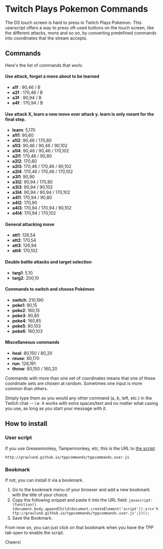 # Twitch Plays Pokemon Commands

The DS touch screen is hard to press in Twitch Plays Pokemon. This userscript offers a way to press oft-used buttons on the touch screen, like the different attacks, mons and so on, by converting predefined commands into coordinates that the stream accepts.

## Commands
Here's the list of commands that work:

#### Use attack, forget a move about to be learned 
* **a1f** : 90,46 / B
* **a2f** : 170,46 / B
* **a3f** : 90,94 / B
* **a4f** : 170,94 / B

#### Use attack X, learn a new move over attack y. learn is only meant for the final step. 
* **learn**: 5,170 
* **a1l1**: 90,60
* **a1l2**: 90,46 / 170,80
* **a1l3**: 90,46 / 90,46 / 90,102
* **a1l4**: 90,46 / 90,46 / 170,102
* **a2l1**: 170,46 / 90,80
* **a2l2**: 170,60
* **a2l3**: 170,46 / 170,46 / 90,102
* **a2l4**: 170,46 / 170,46 / 170,102
* **a3l1**: 90,90
* **a3l2**: 90,94 / 170,80
* **a3l3**: 90,94 / 90,102
* **a3l4**: 90,94 / 90,94 / 170,102
* **a4l1**: 170,94 / 90,80
* **a4l2**: 170,90
* **a4l3**: 170,94 / 170,94 / 90,102
* **a4l4**: 170,94 / 170,102
 
#### General attacking move 
* **att1**:   126,54
* **att2**:   170,54
* **att3**:   126,94
* **att4**:   170,102

#### Double battle attacks and target selection
* **targ1**: 5,10
* **targ2**: 200,10

#### Commands to switch and choose Pokémon 
* **switch**: 210,190
* **poke1**:  90,15
* **poke2**:  160,15
* **poke3**:  90,85
* **poke4**:  160,85
* **poke5**:  90,103
* **poke6**:  160,103

#### Miscellaneous commands 
* **heal**:   80,150 / 80,20
* **reuse**:  80,170
* **run**:    126,191
* **throw**:  80,150 / 160,20

Commands with more than one set of coordinates means that one of these coordinate sets are chosen at random.  Sometimes one input is more common than others.

Simply type them as you would any other command (a, b, left, etc.) in the Twitch chat -- i.e. it works with extra spaces/text and no matter what casing you use, as long as you start your message with it.

## How to install

### User script

If you use Greasemonkey, Tampermonkey, etc, this is the URL to [the script](http://graulund.github.io/tppcommands/tppcommands.user.js):

`http://graulund.github.io/tppcommands/tppcommands.user.js`

### Bookmark

If not, you can install it via a bookmark.

1. Go to the bookmark menu of your browser and add a new bookmark with the title of your choice.
2. Copy the following snippet and paste it into the URL field: `javascript:(function(){document.body.appendChild(document.createElement('script')).src='http://graulund.github.io/tppcommands/tppcommands.user.js';})();`
3. Save the Bookmark.

From now on, you can just click on that bookmark when you have the TPP tab open to enable the script.

Cheers!
